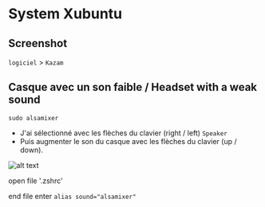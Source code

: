 # System Xubuntu

## Screenshot
`logiciel` > `Kazam`

## Casque avec un son faible / Headset with a weak sound
```
sudo alsamixer
```
 - J'ai sélectionné avec les flèches du clavier (right / left) `Speaker` 
 - Puis augmenter le son du casque avec les flèches du clavier (up / down).


![alt text](https://github.com/masselit/MSI-GE63VR-7RF-Raider/blob/master/doc/Capture%20d'%C3%A9cran%202018-07-18%2023:34:34.png)


open file '.zshrc'


end file enter `alias sound="alsamixer"`
